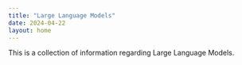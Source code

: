 ```yaml
---
title: "Large Language Models"
date: 2024-04-22
layout: home
---
```

This is a collection of information regarding Large Language Models.


